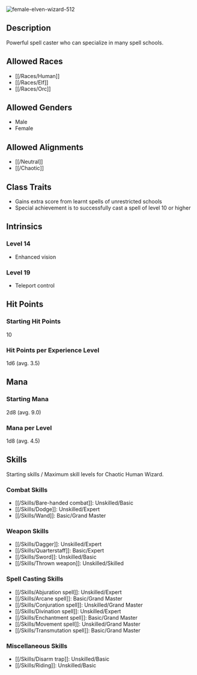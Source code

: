 ![female-elven-wizard-512](https://github.com/hyvanmielenpelit/GnollHack/assets/16661034/27b4f84a-e3dc-42b0-869e-2b8296242b61)

## Description

Powerful spell caster who can specialize in many spell schools.

## Allowed Races

- [[/Races/Human]]
- [[/Races/Elf]]
- [[/Races/Orc]]

## Allowed Genders

- Male
- Female

## Allowed Alignments

- [[/Neutral]]
- [[/Chaotic]]

## Class Traits

- Gains extra score from learnt spells of unrestricted schools
- Special achievement is to successfully cast a spell of level 10 or higher

## Intrinsics

### Level 14

- Enhanced vision

### Level 19

- Teleport control

## Hit Points

### Starting Hit Points

10

### Hit Points per Experience Level

1d6 (avg. 3.5)

## Mana

### Starting Mana

2d8 (avg. 9.0)

### Mana per Level

1d8 (avg. 4.5)

## Skills

Starting skills / Maximum skill levels for Chaotic Human Wizard. 

### Combat Skills 

- [[/Skills/Bare-handed combat]]: Unskilled/Basic 
- [[/Skills/Dodge]]: Unskilled/Expert
- [[/Skills/Wand]]: Basic/Grand Master

### Weapon Skills 

- [[/Skills/Dagger]]: Unskilled/Expert 
- [[/Skills/Quarterstaff]]: Basic/Expert 
- [[/Skills/Sword]]: Unskilled/Basic
- [[/Skills/Thrown weapon]]: Unskilled/Skilled 

### Spell Casting Skills 

- [[/Skills/Abjuration spell]]: Unskilled/Expert
- [[/Skills/Arcane spell]]: Basic/Grand Master
- [[/Skills/Conjuration spell]]: Unskilled/Grand Master
- [[/Skills/Divination spell]]: Unskilled/Expert
- [[/Skills/Enchantment spell]]: Basic/Grand Master
- [[/Skills/Movement spell]]: Unskilled/Grand Master
- [[/Skills/Transmutation spell]]: Basic/Grand Master

### Miscellaneous Skills

- [[/Skills/Disarm trap]]: Unskilled/Basic
- [[/Skills/Riding]]: Unskilled/Basic